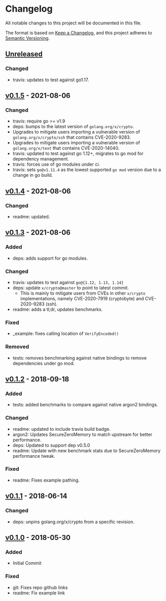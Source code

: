 # Changelog
All notable changes to this project will be documented in this file.

The format is based on [Keep a Changelog](https://keepachangelog.com/en/1.0.0/),
and this project adheres to [Semantic Versioning](https://semver.org/spec/v2.0.0.html).

## [Unreleased]
### Changed
- travis: updates to test against go1.17.

## [v0.1.5] - 2021-08-06
### Changed
- travis: require go >= v1.9
- deps: bumps to the latest version of `golang.org/x/crypto`.
- Upgrades to mitigate users importing a vulnerable version of `golang.org/x/crypto/ssh` that contains CVE-2020-9283.
- Upgrades to mitigate users importing a vulnerable version of `golang.org/x/text` that contains CVE-2020-14040.
- travis: updated to test against go 1.12+, migrates to go mod for dependency management.
- travis: forces use of go modules under ci.
- travis: sets `go@v1.11.4` as the lowest supported `go mod` version due to a change in go build.

## [v0.1.4] - 2021-08-06
### Changed
- readme: updated.

## [v0.1.3] - 2021-08-06
### Added
- deps: adds support for go modules.

### Changed
- travis: updates to test against `go@{1.12, 1.13, 1.14}`
- deps: update `x/crypto@master` to point to latest commit.
  - This is mainly to mitigate users from CVEs in other `x/crypto` implementations, namely CVE-2020-7919 (cryptobyte) and CVE-2020-9283 (ssh).
- readme: adds a tl;dr, updates benchmarks.

### Fixed
- _example: fixes calling location of `VerifyEncoded()`

### Removed
- tests: removes benchmarking against native bindings to remove dependencies under go mod.

## [v0.1.2] - 2018-09-18
### Added
- tests: added benchmarks to compare against native argon2 bindings.

### Changed
- readme: updated to include travis build badge.
- argon2: Updates SecureZeroMemory to match upstream for better performance.
- deps: Updated to support dep v0.5.0
- readme: Update with new benchmark stats due to SecureZeroMemory performance tweak.

### Fixed
- readme: Fixes example pathing.

## [v0.1.1] - 2018-06-14
### Changed
- deps: unpins golang.org/x/crypto from a specific revision.

## [v0.1.0] - 2018-05-30
### Added
- Initial Commit

### Fixed
- git: Fixes repo github links
- readme: Fix example link

[Unreleased]: https://github.com/matthewhartstonge/argon2/tree/master
[v0.1.5]: https://github.com/matthewhartstonge/argon2/tree/v0.1.5
[v0.1.4]: https://github.com/matthewhartstonge/argon2/tree/v0.1.4
[v0.1.3]: https://github.com/matthewhartstonge/argon2/tree/v0.1.3
[v0.1.2]: https://github.com/matthewhartstonge/argon2/tree/v0.1.2
[v0.1.1]: https://github.com/matthewhartstonge/argon2/tree/v0.1.1
[v0.1.0]: https://github.com/matthewhartstonge/argon2/tree/v0.1.0
